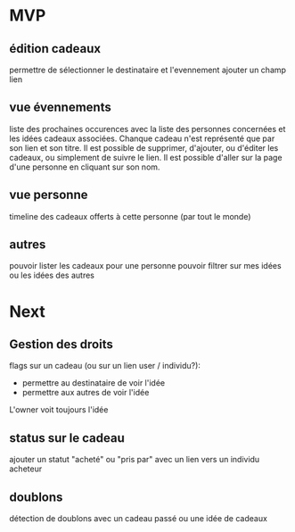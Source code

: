 # MVP

## édition cadeaux
permettre de sélectionner le destinataire et l'evennement
ajouter un champ lien

## vue évennements
liste des prochaines occurences avec la liste des personnes concernées et les idées cadeaux associées. Chanque cadeau n'est représenté que par son lien et son titre. Il est possible de supprimer, d'ajouter, ou d'éditer les cadeaux, ou simplement de suivre le lien. Il est possible d'aller sur la page d'une personne en cliquant sur son nom.

## vue personne
timeline des cadeaux offerts à cette personne (par tout le monde)

## autres
pouvoir lister les cadeaux pour une personne
pouvoir filtrer sur mes idées ou les idées des autres

# Next

## Gestion des droits
flags sur un cadeau (ou sur un lien user / individu?):
- permettre au destinataire de voir l'idée
- permettre aux autres de voir l'idée

L'owner voit toujours l'idée

## status sur le cadeau
ajouter un statut "acheté" ou "pris par" avec un lien vers un individu acheteur

## doublons
détection de doublons avec un cadeau passé ou une idée de cadeaux
